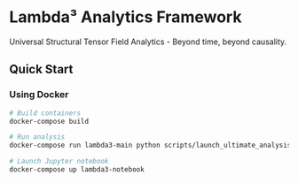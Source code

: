 # Lambda³ Analytics Framework

Universal Structural Tensor Field Analytics - Beyond time, beyond causality.

## Quick Start

### Using Docker
```bash
# Build containers
docker-compose build

# Run analysis
docker-compose run lambda3-main python scripts/launch_ultimate_analysis.py

# Launch Jupyter notebook
docker-compose up lambda3-notebook